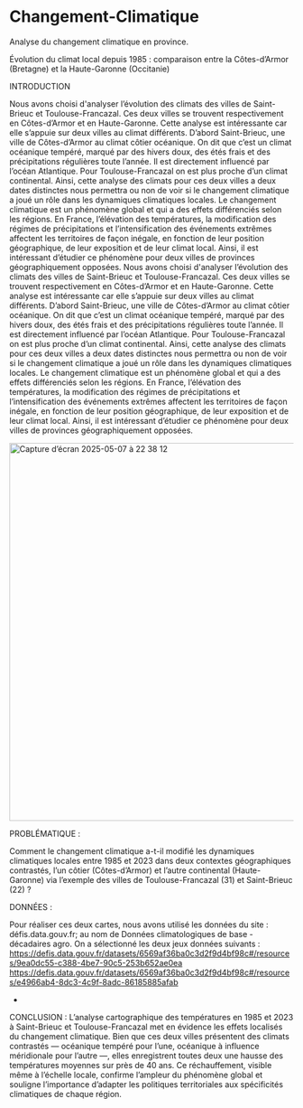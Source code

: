 # Changement-Climatique

Analyse du changement climatique en province.

Évolution du climat local depuis 1985 : comparaison entre la Côtes-d’Armor (Bretagne) et la Haute-Garonne (Occitanie)


INTRODUCTION

Nous avons choisi d'analyser l’évolution des climats des villes de Saint-Brieuc et Toulouse-Francazal. Ces deux villes se trouvent respectivement en Côtes-d’Armor et en Haute-Garonne. Cette analyse est intéressante car elle s’appuie sur deux villes au climat différents. D’abord Saint-Brieuc, une ville de Côtes-d’Armor au climat côtier océanique. On dit que c’est un climat océanique tempéré, marqué par des hivers doux, des étés frais et des précipitations régulières toute l’année. Il est directement influencé par l’océan Atlantique. Pour Toulouse-Francazal on est plus proche d’un climat continental. Ainsi, cette analyse des climats pour ces deux villes a deux dates distinctes nous permettra ou non de voir si le changement climatique a joué un rôle dans les dynamiques climatiques locales. 
     Le changement climatique est un phénomène global et qui a des effets différenciés selon les régions. En France, l’élévation des températures, la modification des régimes de précipitations et l’intensification des événements extrêmes affectent les territoires de façon inégale, en fonction de leur position géographique, de leur exposition et de leur climat local. Ainsi, il est intéressant d’étudier ce phénomène pour deux villes de provinces géographiquement opposées.
     Nous avons choisi d'analyser l’évolution des climats des villes de Saint-Brieuc et Toulouse-Francazal. Ces deux villes se trouvent respectivement en Côtes-d’Armor et en Haute-Garonne. Cette analyse est intéressante car elle s’appuie sur deux villes au climat différents. D’abord Saint-Brieuc, une ville de Côtes-d’Armor au climat côtier océanique. On dit que c’est un climat océanique tempéré, marqué par des hivers doux, des étés frais et des précipitations régulières toute l’année. Il est directement influencé par l’océan Atlantique. Pour Toulouse-Francazal on est plus proche d’un climat continental. Ainsi, cette analyse des climats pour ces deux villes a deux dates distinctes nous permettra ou non de voir si le changement climatique a joué un rôle dans les dynamiques climatiques locales. 
     Le changement climatique est un phénomène global et qui a des effets différenciés selon les régions. En France, l’élévation des températures, la modification des régimes de précipitations et l’intensification des événements extrêmes affectent les territoires de façon inégale, en fonction de leur position géographique, de leur exposition et de leur climat local. Ainsi, il est intéressant d’étudier ce phénomène pour deux villes de provinces géographiquement opposées. 
     
<img width="669" alt="Capture d’écran 2025-05-07 à 22 38 12" src="https://github.com/user-attachments/assets/bd4f651c-6b48-48ec-8300-31eea4cefa91" />

PROBLÉMATIQUE : 

Comment le changement climatique a-t-il modifié les dynamiques climatiques locales entre 1985 et 2023 dans deux contextes géographiques contrastés, l’un côtier (Côtes-d’Armor) et l’autre continental (Haute-Garonne) via l’exemple des villes de Toulouse-Francazal (31) et Saint-Brieuc (22) ?

DONNÉES : 

Pour réaliser ces deux cartes, nous avons utilisé les données du site : défis.data.gouv.fr; au nom de Données climatologiques de base - décadaires agro.
On a sélectionné les deux jeux données suivants : 
https://defis.data.gouv.fr/datasets/6569af36ba0c3d2f9d4bf98c#/resources/9ea0dc55-c388-4be7-90c5-253b652ae0ea
https://defis.data.gouv.fr/datasets/6569af36ba0c3d2f9d4bf98c#/resources/e4966ab4-8dc3-4c9f-8adc-86185885afab


-

CONCLUSION : 
L’analyse cartographique des températures en 1985 et 2023 à Saint-Brieuc et Toulouse-Francazal met en évidence les effets localisés du changement climatique. Bien que ces deux villes présentent des climats contrastés — océanique tempéré pour l’une, océanique à influence méridionale pour l’autre —, elles enregistrent toutes deux une hausse des températures moyennes sur près de 40 ans. Ce réchauffement, visible même à l’échelle locale, confirme l’ampleur du phénomène global et souligne l’importance d’adapter les politiques territoriales aux spécificités climatiques de chaque région.
